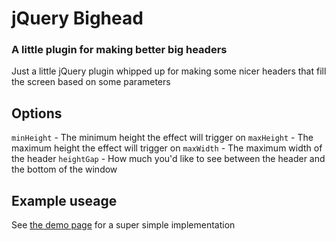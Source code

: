 # jQuery Bighead

### A little plugin for making better big headers

Just a little jQuery plugin whipped up for making some nicer headers that fill the screen based on some parameters

## Options
`minHeight` - The minimum height the effect will trigger on
`maxHeight` - The maximum height the effect will trigger on
`maxWidth` - The maximum width of the header
`heightGap` - How much you'd like to see between the header and the bottom of the window

## Example useage
See [the demo page](https://github.com/onedesign/bighead/blob/master/demo/index.html) for a super simple implementation
